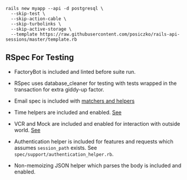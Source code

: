     rails new myapp --api -d postgresql \
      --skip-test \
      --skip-action-cable \
      --skip-turbolinks \
      --skip-active-storage \
      --template https://raw.githubusercontent.com/posiczko/rails-api-sessions/master/template.rb

## RSpec For Testing

* FactoryBot is included and linted before suite run.

* RSpec uses database_cleaner for testing with tests wrapped in the transaction
  for extra giddy-up factor.
  
* Email spec is included with [matchers and helpers](https://github.com/bmabey/email-spec#rspec)

* Time helpers are included and enabled. [See](http://api.rubyonrails.org/classes/ActiveSupport/Testing/TimeHelpers.html)

* VCR and Mock are included and enabled for interaction with outside world. 
  [See](https://relishapp.com/vcr/vcr/docs)
  
* Authentication helper is included for features and requests 
  which assumes `session_path` exists. See `spec/support/authentication_helper.rb`.
  
* Non-memoizing JSON helper which parses the body is included and enabled.
